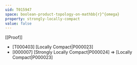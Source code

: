 ```yaml
---
uid: T015947
space: boolean-product-topology-on-mathbb{r}^{omega}
property: strongly-locally-compact
value: false
---
```

[[Proof]]

* [T000403] [Locally Compact|P000023]
* [I000007] [Strongly Locally Compact|P000024] => [Locally Compact|P000023]

